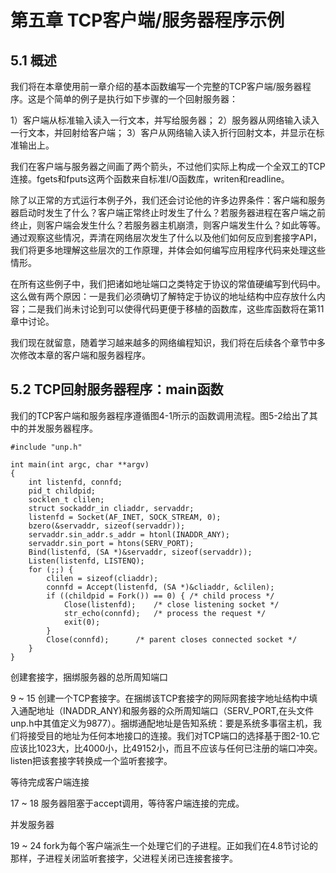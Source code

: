 # 第五章 TCP客户端/服务器程序示例

## 5.1 概述

我们将在本章使用前一章介绍的基本函数编写一个完整的TCP客户端/服务器程序。这是个简单的例子是执行如下步骤的一个回射服务器：

1）客户端从标准输入读入一行文本，并写给服务器；
2）服务器从网络输入读入一行文本，并回射给客户端；
3）客户从网络输入读入折行回射文本，并显示在标准输出上。

我们在客户端与服务器之间画了两个箭头，不过他们实际上构成一个全双工的TCP连接。fgets和fputs这两个函数来自标准I/O函数库，writen和readline。

除了以正常的方式运行本例子外，我们还会讨论他的许多边界条件：客户端和服务器启动时发生了什么？客户端正常终止时发生了什么？若服务器进程在客户端之前终止，则客户端会发生什么？若服务器主机崩溃，则客户端发生什么？如此等等。通过观察这些情况，弄清在网络层次发生了什么以及他们如何反应到套接字API，我们将更多地理解这些层次的工作原理，并体会如何编写应用程序代码来处理这些情形。

在所有这些例子中，我们把诸如地址端口之类特定于协议的常值硬编写到代码中。这么做有两个原因：一是我们必须确切了解特定于协议的地址结构中应存放什么内容；二是我们尚未讨论到可以使得代码更便于移植的函数库，这些库函数将在第11章中讨论。

我们现在就留意，随着学习越来越多的网络编程知识，我们将在后续各个章节中多次修改本章的客户端和服务器程序。

## 5.2 TCP回射服务器程序：main函数

我们的TCP客户端和服务器程序遵循图4-1所示的函数调用流程。图5-2给出了其中的并发服务器程序。

```
#include "unp.h"

int main(int argc, char **argv)
{
	int listenfd, connfd;
	pid_t childpid;
	socklen_t clilen;
	struct sockaddr_in cliaddr, servaddr;
	listenfd = Socket(AF_INET, SOCK_STREAM, 0);
	bzero(&servaddr, sizeof(servaddr));
	servaddr.sin_addr.s_addr = htonl(INADDR_ANY);
	servaddr.sin_port = htons(SERV_PORT);
    Bind(listenfd, (SA *)&servaddr, sizeof(servaddr));
	Listen(listenfd, LISTENQ);
	for (;;) {
		clilen = sizeof(cliaddr);
		connfd = Accept(listenfd, (SA *)&cliaddr, &clilen);
		if ((childpid = Fork()) == 0) { /* child process */
			Close(listenfd);	/* close listening socket */
			str_echo(connfd);	/* process the request */
			exit(0);
		}
		Close(connfd);		/* parent closes connected socket */
	}	
}
```

创建套接字，捆绑服务器的总所周知端口

9 ~ 15 创建一个TCP套接字。在捆绑该TCP套接字的网际网套接字地址结构中填入通配地址（INADDR_ANY)和服务器的众所周知端口（SERV_PORT,在头文件unp.h中其值定义为9877）。捆绑通配地址是告知系统：要是系统多事宿主机，我们将接受目的地址为任何本地接口的连接。我们对TCP端口的选择基于图2-10.它应该比1023大，比4000小，比49152小，而且不应该与任何已注册的端口冲突。listen把该套接字转换成一个监听套接字。

等待完成客户端连接

17 ~ 18 服务器阻塞于accept调用，等待客户端连接的完成。

并发服务器

19 ~ 24 fork为每个客户端派生一个处理它们的子进程。正如我们在4.8节讨论的那样，子进程关闭监听套接字，父进程关闭已连接套接字。


